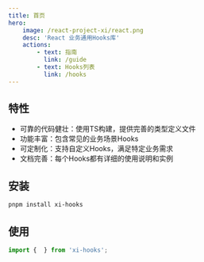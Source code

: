 ```yaml
---
title: 首页
hero: 
    image: /react-project-xi/react.png
    desc: 'React 业务通用Hooks库'
    actions:
        - text: 指南
          link: /guide
        - text: Hooks列表
          link: /hooks
---
```


## 特性
- 可靠的代码健壮：使用TS构建，提供完善的类型定义文件
- 功能丰富：包含常见的业务场景Hooks
- 可定制化：支持自定义Hooks，满足特定业务需求
- 文档完善：每个Hooks都有详细的使用说明和实例

## 安装
```bash
pnpm install xi-hooks
```

## 使用
```ts
import {  } from 'xi-hooks';
```
